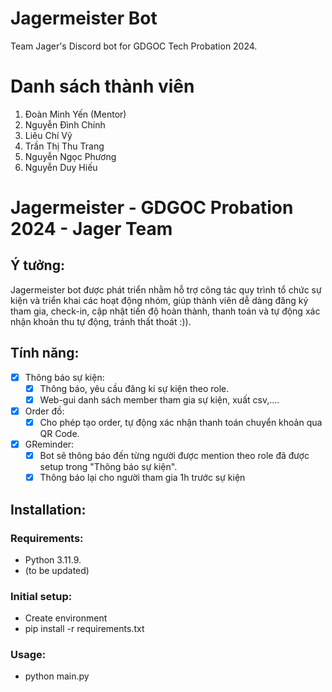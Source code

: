 # Jagermeister Bot
Team Jager's Discord bot for GDGOC Tech Probation 2024.

# Danh sách thành viên
1. Đoàn Minh Yến (Mentor)
2. Nguyễn Đình Chính
3. Liêu Chí Vỹ
4. Trần Thị Thu Trang
5. Nguyễn Ngọc Phương
6. Nguyễn Duy Hiếu
   
# Jagermeister - GDGOC Probation 2024 - Jager Team
## Ý tưởng:
Jagermeister bot được phát triển nhằm hỗ trợ công tác quy trình tổ chức sự kiện và triển khai các hoạt động nhóm, giúp thành viên dễ dàng đăng ký tham gia, check-in, cập nhật tiến độ hoàn thành, thanh toán và tự động xác nhận khoản thu tự động, tránh thất thoát :)).

## Tính năng:
- [x] Thông báo sự kiện:
  - [x] Thông báo, yêu cầu đăng kí sự kiện theo role.
  - [x] Web-gui danh sách member tham gia sự kiện, xuất csv,....
- [x] Order đồ:
  - [x] Cho phép tạo order, tự động xác nhận thanh toán chuyển khoản qua QR Code.
- [x] GReminder:
  - [x] Bot sẽ thông báo đến từng người được mention theo role đã được setup trong "Thông báo sự kiện".
  - [x] Thông báo lại cho người tham gia 1h trước sự kiện
## Installation:
### Requirements:
- Python 3.11.9.
- (to be updated)
### Initial setup:
- Create environment
- pip install -r requirements.txt
### Usage:
- python main.py
